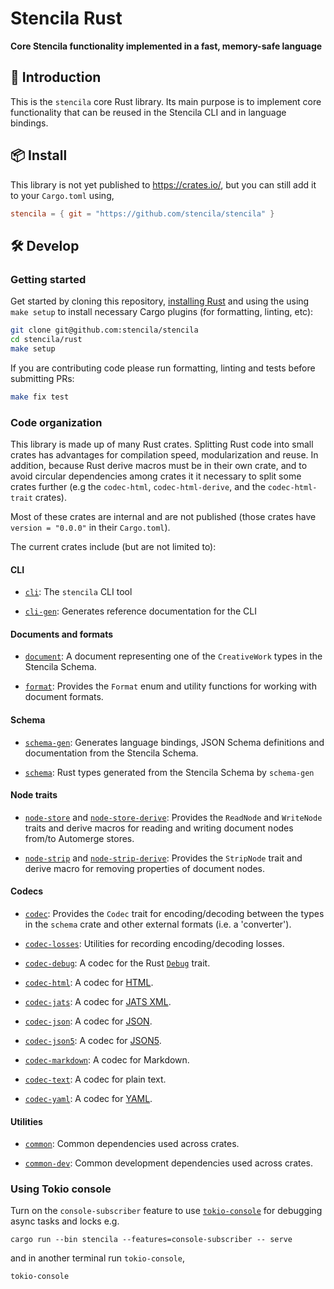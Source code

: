 # Stencila Rust

**Core Stencila functionality implemented in a fast, memory-safe language**

## 🦀 Introduction

This is the `stencila` core Rust library. Its main purpose is to implement core functionality that can be reused in the Stencila CLI and in language bindings.

## 📦 Install

This library is not yet published to https://crates.io/, but you can still add it to your `Cargo.toml` using,

```toml
stencila = { git = "https://github.com/stencila/stencila" }
```

## 🛠️ Develop

### Getting started

Get started by cloning this repository, [installing Rust](https://rustup.rs) and using the using `make setup` to install necessary Cargo plugins (for formatting, linting, etc):

```sh
git clone git@github.com:stencila/stencila
cd stencila/rust
make setup
```

If you are contributing code please run formatting, linting and tests before submitting PRs:

```sh
make fix test
```

### Code organization

This library is made up of many Rust crates. Splitting Rust code into small crates has advantages for compilation speed, modularization and reuse. In addition, because Rust derive macros must be in their own crate, and to avoid circular dependencies among crates it it necessary to split some crates further (e.g the `codec-html`, `codec-html-derive`, and the `codec-html-trait` crates).

Most of these crates are internal and are not published (those crates have `version = "0.0.0"` in their `Cargo.toml`).

The current crates include (but are not limited to):

#### CLI

- [`cli`](cli): The `stencila` CLI tool

- [`cli-gen`](cli-gen): Generates reference documentation for the CLI

#### Documents and formats

- [`document`](document): A document representing one of the `CreativeWork` types in the Stencila Schema.

- [`format`](format): Provides the `Format` enum and utility functions for working with document formats.

#### Schema

- [`schema-gen`](schema-gen): Generates language bindings, JSON Schema definitions and documentation from the Stencila Schema.

- [`schema`](schema): Rust types generated from the Stencila Schema by `schema-gen`

#### Node traits

- [`node-store`](node-store) and [`node-store-derive`](node-store-derive): Provides the `ReadNode` and `WriteNode` traits and derive macros for reading and writing document nodes from/to Automerge stores.

- [`node-strip`](node-strip) and [`node-strip-derive`](node-strip-derive): Provides the `StripNode` trait and derive macro for removing properties of document nodes.

#### Codecs

- [`codec`](codec): Provides the `Codec` trait for encoding/decoding between the types in the `schema` crate and other external formats (i.e. a 'converter').

- [`codec-losses`](codec-losses): Utilities for recording encoding/decoding losses.

- [`codec-debug`](codec-debug): A codec for the Rust [`Debug`](https://doc.rust-lang.org/std/fmt/trait.Debug.html) trait.

- [`codec-html`](codec-html): A codec for [HTML](https://developer.mozilla.org/en-US/docs/Web/HTML).

- [`codec-jats`](codec-jats): A codec for [JATS XML](https://jats.nlm.nih.gov/).

- [`codec-json`](codec-json): A codec for [JSON](https://json.org/).

- [`codec-json5`](codec-json5): A codec for [JSON5](https://json5.org/).

- [`codec-markdown`](codec-markdown): A codec for Markdown.

- [`codec-text`](codec-text): A codec for plain text.

- [`codec-yaml`](codec-yaml): A codec for [YAML](https://yaml.org/).

#### Utilities

- [`common`](common): Common dependencies used across crates.

- [`common-dev`](common-dev): Common development dependencies used across crates.

### Using Tokio console

Turn on the `console-subscriber` feature to use [`tokio-console`](https://github.com/tokio-rs/console) for debugging async tasks and locks e.g.

```console
cargo run --bin stencila --features=console-subscriber -- serve
```

and in another terminal run `tokio-console`,

```console
tokio-console
```
